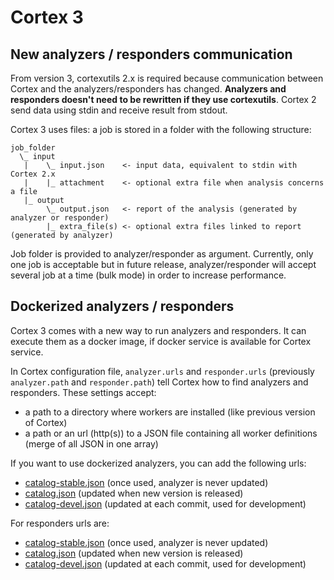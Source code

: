 # Cortex 3

## New analyzers / responders communication
From version 3, cortexutils 2.x is required because communication between Cortex and the analyzers/responders has changed. **Analyzers and responders doesn't need to be rewritten if they use cortexutils**. Cortex 2 send data using stdin and receive result from stdout.

Cortex 3 uses files: a job is stored in a folder with the following structure:
```
job_folder
  \_ input
   |    \_ input.json    <- input data, equivalent to stdin with Cortex 2.x
   |    |_ attachment    <- optional extra file when analysis concerns a file
   |_ output
        \_ output.json   <- report of the analysis (generated by analyzer or responder)
        |_ extra_file(s) <- optional extra files linked to report (generated by analyzer)
```
Job folder is provided to analyzer/responder as argument. Currently, only one job is acceptable but in future release, analyzer/responder will accept several job at a time (bulk mode) in order to increase performance.

## Dockerized analyzers / responders
Cortex 3 comes with a new way to run analyzers and responders. It can execute them as a docker image, if docker service is available for Cortex service.

In Cortex configuration file, `analyzer.urls` and `responder.urls` (previously `analyzer.path` and `responder.path`) tell Cortex how to find analyzers and responders. These settings accept:
   - a path to a directory where workers are installed (like previous version of Cortex)
   - a path or an url (http(s)) to a JSON file containing all worker definitions (merge of all JSON in one array)

If you want to use dockerized analyzers, you can add the following urls:
 - [catalog-stable.json](https://raw.githubusercontent.com/TheHive-Project/Cortex-Analyzers/master/analyzers/catalog-stable.json) (once used, analyzer is never updated) 
 - [catalog.json](https://raw.githubusercontent.com/TheHive-Project/Cortex-Analyzers/master/analyzers/catalog.json) (updated when new version is released) 
 - [catalog-devel.json](https://raw.githubusercontent.com/TheHive-Project/Cortex-Analyzers/master/analyzers/catalog-devel.json) (updated at each commit, used for development)
 
For responders urls are:
  - [catalog-stable.json](https://raw.githubusercontent.com/TheHive-Project/Cortex-Analyzers/master/responders/catalog-stable.json) (once used, analyzer is never updated) 
  - [catalog.json](https://raw.githubusercontent.com/TheHive-Project/Cortex-Analyzers/master/responders/catalog.json) (updated when new version is released) 
  - [catalog-devel.json](https://raw.githubusercontent.com/TheHive-Project/Cortex-Analyzers/master/responders/catalog-devel.json) (updated at each commit, used for development)
  
  